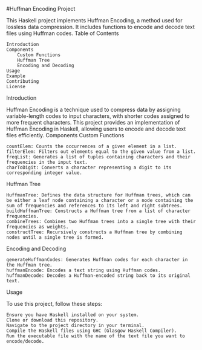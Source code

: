 #Huffman Encoding Project

This Haskell project implements Huffman Encoding, a method used for lossless data compression. It includes functions to encode and decode text files using Huffman codes.
Table of Contents

    Introduction
    Components
        Custom Functions
        Huffman Tree
        Encoding and Decoding
    Usage
    Example
    Contributing
    License

Introduction

Huffman Encoding is a technique used to compress data by assigning variable-length codes to input characters, with shorter codes assigned to more frequent characters. This project provides an implementation of Huffman Encoding in Haskell, allowing users to encode and decode text files efficiently.
Components
Custom Functions

    countElem: Counts the occurrences of a given element in a list.
    filterElem: Filters out elements equal to the given value from a list.
    freqList: Generates a list of tuples containing characters and their frequencies in the input text.
    charToDigit: Converts a character representing a digit to its corresponding integer value.

Huffman Tree

    HuffmanTree: Defines the data structure for Huffman trees, which can be either a leaf node containing a character or a node containing the sum of frequencies and references to its left and right subtrees.
    buildHuffmanTree: Constructs a Huffman tree from a list of character frequencies.
    combineTrees: Combines two Huffman trees into a single tree with their frequencies as weights.
    constructTree: Recursively constructs a Huffman tree by combining nodes until a single tree is formed.

Encoding and Decoding

    generateHuffmanCodes: Generates Huffman codes for each character in the Huffman tree.
    huffmanEncode: Encodes a text string using Huffman codes.
    huffmanDecode: Decodes a Huffman-encoded string back to its original text.

Usage

To use this project, follow these steps:

    Ensure you have Haskell installed on your system.
    Clone or download this repository.
    Navigate to the project directory in your terminal.
    Compile the Haskell files using GHC (Glasgow Haskell Compiler).
    Run the executable file with the name of the text file you want to encode/decode.
